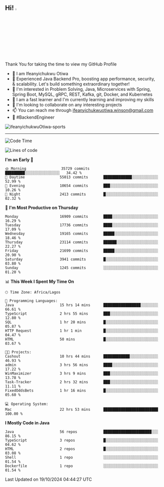 <!-- BLOG-POST-LIST:START --><!-- BLOG-POST-LIST:END -->

## Hi! <img src="https://media.giphy.com/media/hvRJCLFzcasrR4ia7z/giphy.gif" width="4%"> 

Thank You for taking the time to view my GitHub Profile

- 👋 I am Ifeanyichukwu Otiwa
- 🚀 Experienced Java Backend Pro, boosting app performance, security, & scalability. Let's build something extraordinary together!
- 👀 I'm interested in Problem Solving, Java, Microservices with Spring, Spring Boot, MySQL, gRPC, REST, Kafka, git, Docker, and Kubernetes
- 🌱 I am a fast learner and I'm currently learning and improving my skills
- 💞️ I'm looking to collaborate on any interesting projects
- 📫 You can reach me through ifeanyichukwuotiwa.winson@gmail.com
- 🚀 #BackendEngineer

<p align="left" marginTop="10px"> <img src="https://komarev.com/ghpvc/?username=ifeanyichukwuOtiwa-sports&label=Profile%20views&color=0e75b6&style=for-the-badge" alt="ifeanyichukwuOtiwa-sports" /> </p>

***

<!--START_SECTION:waka-->
![Code Time](http://img.shields.io/badge/Code%20Time-3%2C001%20hrs%203%20mins-blue)

![Lines of code](https://img.shields.io/badge/From%20Hello%20World%20I%27ve%20Written-25.2%20million%20lines%20of%20code-blue)

**I'm an Early 🐤** 

```text
🌞 Morning                35729 commits       █████████░░░░░░░░░░░░░░░░   34.42 % 
🌆 Daytime                55013 commits       █████████████░░░░░░░░░░░░   52.99 % 
🌃 Evening                10654 commits       ███░░░░░░░░░░░░░░░░░░░░░░   10.26 % 
🌙 Night                  2413 commits        █░░░░░░░░░░░░░░░░░░░░░░░░   02.32 % 
```
📅 **I'm Most Productive on Thursday** 

```text
Monday                   16909 commits       ████░░░░░░░░░░░░░░░░░░░░░   16.29 % 
Tuesday                  17736 commits       ████░░░░░░░░░░░░░░░░░░░░░   17.09 % 
Wednesday                19165 commits       █████░░░░░░░░░░░░░░░░░░░░   18.46 % 
Thursday                 23114 commits       ██████░░░░░░░░░░░░░░░░░░░   22.27 % 
Friday                   21699 commits       █████░░░░░░░░░░░░░░░░░░░░   20.90 % 
Saturday                 3941 commits        █░░░░░░░░░░░░░░░░░░░░░░░░   03.80 % 
Sunday                   1245 commits        ░░░░░░░░░░░░░░░░░░░░░░░░░   01.20 % 
```


📊 **This Week I Spent My Time On** 

```text
🕑︎ Time Zone: Africa/Lagos

💬 Programming Languages: 
Java                     15 hrs 14 mins      █████████████████░░░░░░░░   66.61 % 
TypeScript               2 hrs 55 mins       ███░░░░░░░░░░░░░░░░░░░░░░   12.80 % 
SQL                      1 hr 20 mins        █░░░░░░░░░░░░░░░░░░░░░░░░   05.87 % 
HTTP Request             1 hr 1 min          █░░░░░░░░░░░░░░░░░░░░░░░░   04.47 % 
HTML                     50 mins             █░░░░░░░░░░░░░░░░░░░░░░░░   03.67 % 

🐱‍💻 Projects: 
Cashout                  10 hrs 44 mins      ████████████░░░░░░░░░░░░░   46.93 % 
admin                    3 hrs 56 mins       ████░░░░░░░░░░░░░░░░░░░░░   17.22 % 
WinMaximizer             3 hrs 9 mins        ███░░░░░░░░░░░░░░░░░░░░░░   13.78 % 
Task-Tracker             2 hrs 32 mins       ███░░░░░░░░░░░░░░░░░░░░░░   11.11 % 
FixedOddsBets            1 hr 16 mins        █░░░░░░░░░░░░░░░░░░░░░░░░   05.60 % 

💻 Operating System: 
Mac                      22 hrs 53 mins      █████████████████████████   100.00 % 
```

**I Mostly Code in Java** 

```text
Java                     56 repos            ██████████████████████░░░   86.15 % 
TypeScript               3 repos             █░░░░░░░░░░░░░░░░░░░░░░░░   04.62 % 
HTML                     2 repos             █░░░░░░░░░░░░░░░░░░░░░░░░   03.08 % 
Shell                    1 repo              ░░░░░░░░░░░░░░░░░░░░░░░░░   01.54 % 
Dockerfile               1 repo              ░░░░░░░░░░░░░░░░░░░░░░░░░   01.54 % 
```




 Last Updated on 19/10/2024 04:44:27 UTC
<!--END_SECTION:waka-->

<!--
<p align="center">
![trophy](https://github-profile-trophy.vercel.app/?username=ifeanyichukwuOtiwa-sports&theme=onedark) (https://github.com/ryo-ma/github-profile-trophy)
</p>
-->

<!---
ifeanyi-otiwa/ifeanyi-otiwa is a ✨ special ✨ repository because its `README.md` (this file) appears on your GitHub profile.
You can click the Preview link to take a look at your changes.
--->
